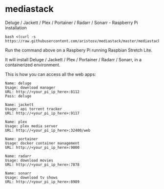 # mediastack
Deluge / Jackett / Plex / Portainer / Radarr / Sonarr - Raspberry Pi installation
```
bash <(curl -s https://raw.githubusercontent.com/aristosv/mediastack/master/mediastack)
```
Run the command above on a Raspbery Pi running Raspbian Stretch Lite.

It will install Deluge / Jackett / Plex / Portainer / Radarr / Sonarr, in a containerized environment.

This is how you can access all the web apps:

```
Name: deluge
Usage: download manager
URL: http://<your_pi_ip_here>:8112
Pass: deluge
```
```
Name: jackett
Usage: api torrent tracker
URL: http://<your_pi_ip_here>:9117
```
```
Name: plex
Usage: plex media server
URL: http://<your_pi_ip_here>:32400/web
```
```
Name: portainer
Usage: docker container management
URL: http://<your_pi_ip_here>:9000
```
```
Name: radarr
Usage: download movies
URL: http://<your_pi_ip_here>:7878
```
```
Name: sonarr
Usage: download tv shows
URL: http://<your_pi_ip_here>:8989
```
